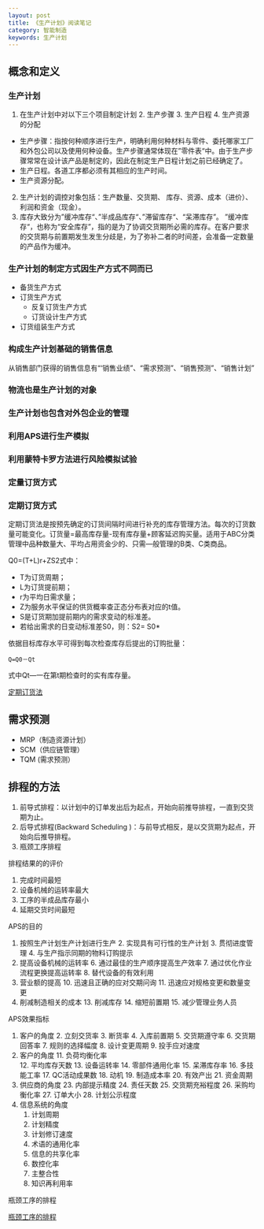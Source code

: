 ```yaml
---
layout: post
title: 《生产计划》阅读笔记
category: 智能制造
keywords: 生产计划
---
```


## 概念和定义
### 生产计划
1. 在生产计划中对以下三个项目制定计划
	2. 生产步骤
	3. 生产日程
	4. 生产资源的分配

* 生产步骤：指按何种顺序进行生产，明确利用何种材料与零件、委托哪家工厂和外包公司以及使用何种设备。生产步骤通常体现在”零件表“中。由于生产步骤常常在设计该产品是制定的，因此在制定生产日程计划之前已经确定了。
* 生产日程。各道工序都必须有其相应的生产时间。
* 生产资源分配。

2. 生产计划的调控对象包括：生产数量、交货期、 库存、资源、成本（进价）、利润和资金（现金）。
3. 库存大致分为”缓冲库存“、”半成品库存“、”滞留库存“、“呆滞库存”。 ”缓冲库存“，也称为“安全库存”，指的是为了协调交货期所必需的库存。在客户要求的交货期与前置期发生发生分歧是，为了弥补二者的时间差，会准备一定数量的产品作为缓冲。

### 生产计划的制定方式因生产方式不同而已
* 备货生产方式
* 订货生产方式
	* 反复订货生产方式
	* 订货设计生产方式
* 订货组装生产方式


### 构成生产计划基础的销售信息
从销售部门获得的销售信息有“‘销售业绩”、“需求预测”、“销售预测”、“销售计划”


###  物流也是生产计划的对象
### 生产计划也包含对外包企业的管理

### 利用APS进行生产模拟
### 利用蒙特卡罗方法进行风险模拟试验

### 定量订货方式
### 定期订货方式
定期订货法是按预先确定的订货间隔时间进行补充的库存管理方法。每次的订货数量可能变化。订货量=最高库存量-现有库存量+顾客延迟购买量。适用于ABC分类管理中品种数量大、平均占用资金少的、只需—般管理的B类、C类商品。 

Q0=(T+L)r+ZS2式中：

* T为订货周期；
* L为订货提前期；
* r为平均日需求量；
* Z为服务水平保证的供货概率查正态分布表对应的t值。
* S是订货期加提前期内的需求变动的标准差。
* 若给出需求的日变动标准差S0，则：S2= S0* 

依据目标库存水平可得到每次检查库存后提出的订购批量：
 
 	Q=Q0－Qt

式中Qt—一在第t期检查时的实有库存量。



[定期订货法](https://baike.baidu.com/item/%E5%AE%9A%E6%9C%9F%E8%AE%A2%E8%B4%A7%E6%B3%95)


## 需求预测
* MRP（制造资源计划）
* SCM（供应链管理）
* TQM (需求预测）


## 排程的方法
1. 前导式排程：以计划中的订单发出后为起点，开始向前推导排程，一直到交货期为止。
2. 后导式排程(Backward Scheduling )：与前导式相反，是以交货期为起点，开始向后推导排程。
3. 瓶颈工序排程

排程结果的的评价
1. 完成时间最短
2. 设备机械的运转率最大
3. 工序的半成品库存最小
4. 延期交货时间最短


APS的目的

1.  按照生产计划生产计划进行生产
	2. 实现具有可行性的生产计划
	3. 贯彻进度管理
	4. 与生产指示同期的物料订购提示
5. 提高设备机械的运转率
	6. 	通过最佳的生产顺序提高生产效率
	7. 通过优化作业流程更换提高运转率
	8. 替代设备的有效利用
9. 营业额的提高
	10. 迅速且正确的应对交期问询
	11. 迅速应对规格变更和数量变更
12. 削减制造相关的成本
	13. 削减库存
	14. 缩短前置期
	15. 减少管理业务人员

APS效果指标
1.  客户的角度
	2. 立刻交货率
	3. 断货率
	4. 入库前置期
	5. 交货期遵守率
	6. 交货期回答率
	7. 规则的选择幅度
	8. 设计变更周期
	9. 投手应对速度
10. 客户的角度
	11. 负荷均衡化率	
	12. 平均库存天数
	13. 设备运转率
	14. 零部件通用化率
	15. 呆滞库存率
	16. 多技能工率
	17. QC活动成果数
	18. 动机
	19. 制造成本率
	20. 有效产出
	21. 资金周期
22. 供应商的角度
	23. 内部提示精度
	24. 责任天数
	25. 交货期充裕程度
	26. 采购均衡化率
	27. 订单大小
	28. 计划公示程度
2. 信息系统的角度
	1. 计划周期
	2. 计划精度
	3. 计划修订速度
	4. 术语的通用化率
	5. 信息的共享化率
	6. 数控化率
	7. 主整合性
	8. 知识再利用率
	
瓶颈工序的排程

[瓶颈工序的排程](http://www.sgwk.info/productioncontrol/201405273325.html)